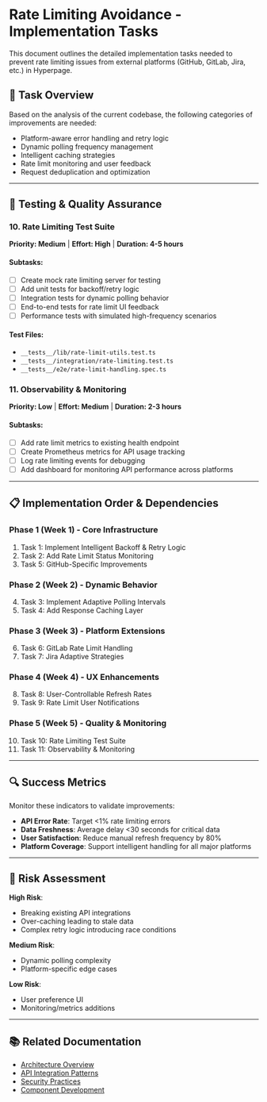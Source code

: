 # Rate Limiting Avoidance - Implementation Tasks

This document outlines the detailed implementation tasks needed to prevent rate limiting issues from external platforms (GitHub, GitLab, Jira, etc.) in Hyperpage.

## 🎯 Task Overview

Based on the analysis of the current codebase, the following categories of improvements are needed:
- Platform-aware error handling and retry logic
- Dynamic polling frequency management
- Intelligent caching strategies
- Rate limit monitoring and user feedback
- Request deduplication and optimization

---

## 🧪 Testing & Quality Assurance

### 10. Rate Limiting Test Suite

**Priority: Medium** | **Effort: High** | **Duration: 4-5 hours**

#### Subtasks:
- [ ] Create mock rate limiting server for testing
- [ ] Add unit tests for backoff/retry logic
- [ ] Integration tests for dynamic polling behavior
- [ ] End-to-end tests for rate limit UI feedback
- [ ] Performance tests with simulated high-frequency scenarios

#### Test Files:
- `__tests__/lib/rate-limit-utils.test.ts`
- `__tests__/integration/rate-limiting.test.ts`
- `__tests__/e2e/rate-limit-handling.spec.ts`

### 11. Observability & Monitoring

**Priority: Low** | **Effort: Medium** | **Duration: 2-3 hours**

#### Subtasks:
- [ ] Add rate limit metrics to existing health endpoint
- [ ] Create Prometheus metrics for API usage tracking
- [ ] Log rate limiting events for debugging
- [ ] Add dashboard for monitoring API performance across platforms

---

## 📋 Implementation Order & Dependencies

### Phase 1 (Week 1) - Core Infrastructure
1. Task 1: Implement Intelligent Backoff & Retry Logic
2. Task 2: Add Rate Limit Status Monitoring
3. Task 5: GitHub-Specific Improvements

### Phase 2 (Week 2) - Dynamic Behavior
4. Task 3: Implement Adaptive Polling Intervals
5. Task 4: Add Response Caching Layer

### Phase 3 (Week 3) - Platform Extensions
6. Task 6: GitLab Rate Limit Handling
7. Task 7: Jira Adaptive Strategies

### Phase 4 (Week 4) - UX Enhancements
8. Task 8: User-Controllable Refresh Rates
9. Task 9: Rate Limit User Notifications

### Phase 5 (Week 5) - Quality & Monitoring
10. Task 10: Rate Limiting Test Suite
11. Task 11: Observability & Monitoring

---

## 🔍 Success Metrics

Monitor these indicators to validate improvements:

- **API Error Rate**: Target <1% rate limiting errors
- **Data Freshness**: Average delay <30 seconds for critical data
- **User Satisfaction**: Reduce manual refresh frequency by 80%
- **Platform Coverage**: Support intelligent handling for all major platforms

---

## 🚦 Risk Assessment

**High Risk**:
- Breaking existing API integrations
- Over-caching leading to stale data
- Complex retry logic introducing race conditions

**Medium Risk**:
- Dynamic polling complexity
- Platform-specific edge cases

**Low Risk**:
- User preference UI
- Monitoring/metrics additions

---

## 📚 Related Documentation

- [Architecture Overview](../docs/architecture.md)
- [API Integration Patterns](../docs/api.md)
- [Security Practices](../docs/security-practices.md)
- [Component Development](../docs/ui.md)
